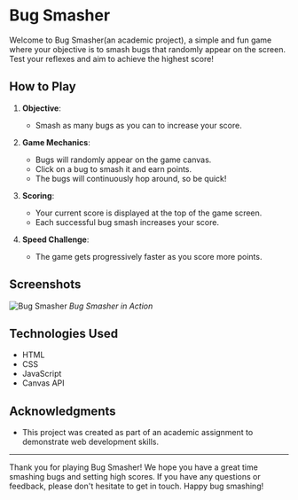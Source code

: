 # Bug Smasher

Welcome to Bug Smasher(an academic project), a simple and fun game where your objective is to smash bugs that randomly appear on the screen. Test your reflexes and aim to achieve the highest score!

## How to Play

1. **Objective**:

   - Smash as many bugs as you can to increase your score.

2. **Game Mechanics**:

   - Bugs will randomly appear on the game canvas.
   - Click on a bug to smash it and earn points.
   - The bugs will continuously hop around, so be quick!

3. **Scoring**:

   - Your current score is displayed at the top of the game screen.
   - Each successful bug smash increases your score.

4. **Speed Challenge**:
   - The game gets progressively faster as you score more points.

## Screenshots

![Bug Smasher](/bugsmasherimage.png)
_Bug Smasher in Action_

## Technologies Used

- HTML
- CSS
- JavaScript
- Canvas API

## Acknowledgments

- This project was created as part of an academic assignment to demonstrate web development skills.

---

Thank you for playing Bug Smasher! We hope you have a great time smashing bugs and setting high scores. If you have any questions or feedback, please don't hesitate to get in touch. Happy bug smashing!
